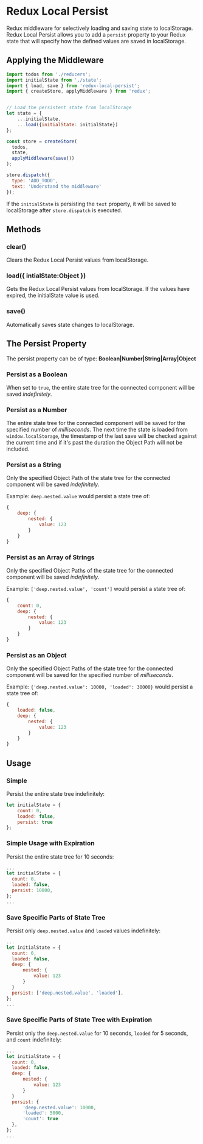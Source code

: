 # Redux Local Persist

Redux middleware for selectively loading and saving state to localStorage.
Redux Local Persist allows you to add a `persist` property to your Redux state that will specify how the defined values are saved in localStorage.

## Applying the Middleware
```js
import todos from './reducers';
import initialState from './state';
import { load, save } from 'redux-local-persist';
import { createStore, applyMiddleware } from 'redux';


// Load the persistent state from localStorage
let state = {
    ...initialState,
    ...load({initialState: initialState})
};

const store = createStore(
  todos,
  state,
  applyMiddleware(save())
);

store.dispatch({
  type: 'ADD_TODO',
  text: 'Understand the middleware'
});
```
If the `initialState` is persisting the `text` property, it will be saved to localStorage after `store.dispatch` is executed.


## Methods

### clear()
Clears the Redux Local Persist values from localStorage.

### load({ intialState:Object })
Gets the Redux Local Persist values from localStorage. If the values have expired, the initialState value is used.

### save()
Automatically saves state changes to localStorage.



## The Persist Property

The persist property can be of type: **Boolean|Number|String|Array|Object**

### Persist as a Boolean
When set to `true`, the entire state tree for the connected component will be saved _indefinitely_.

### Persist as a Number
The entire state tree for the connected component will be saved for the specified number of _milliseconds_.
The next time the state is loaded from `window.localStorage`, the timestamp of the last save will be checked against the current time and if it's past the duration the Object Path will not be included.

### Persist as a String
Only the specified Object Path of the state tree for the connected component will be saved _indefinitely_.

Example: `deep.nested.value` would persist a state tree of:
```js
{
    deep: {
        nested: {
            value: 123
        }
    }
}
```

### Persist as an Array of Strings
Only the specified Object Paths of the state tree for the connected component will be saved _indefinitely_.

Example: `['deep.nested.value', 'count']` would persist a state tree of:
```js
{
    count: 0,
    deep: {
        nested: {
            value: 123
        }
    }
}
```

### Persist as an Object
Only the specified Object Paths of the state tree for the connected component will be saved for the specified number of _milliseconds_.

Example: `{'deep.nested.value': 10000, 'loaded': 30000}` would persist a state tree of:
```js
{
    loaded: false,
    deep: {
        nested: {
            value: 123
        }
    }
}
```

## Usage

### Simple
Persist the entire state tree indefinitely:

```js
let initialState = {
    count: 0,
    loaded: false,
    persist: true
};
```

### Simple Usage with Expiration
Persist the entire state tree for 10 seconds:

```js
...
let initialState = {
  count: 0,
  loaded: false,
  persist: 10000,
};
...
```


### Save Specific Parts of State Tree
Persist only `deep.nested.value` and `loaded` values indefinitely:

```js
...
let initialState = {
  count: 0,
  loaded: false,
  deep: {
      nested: {
          value: 123
      }
  }
  persist: ['deep.nested.value', 'loaded'],
};
...
```


### Save Specific Parts of State Tree with Expiration
Persist only the `deep.nested.value` for 10 seconds, `loaded` for 5 seconds, and `count` indefinitely:

```js
...
let initialState = {
  count: 0,
  loaded: false,
  deep: {
      nested: {
          value: 123
      }
  }
  persist: {
      'deep.nested.value': 10000,
      'loaded': 5000,
      'count': true
  },
};
...
```
